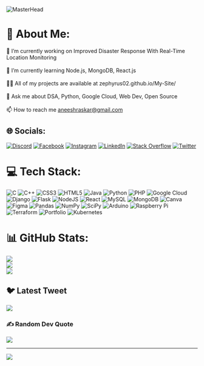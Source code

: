 ![MasterHead](https://pbs.twimg.com/profile_banners/1591167438422302720/1668359857/1080x360)

# 💫 About Me:
🔭 I’m currently working on Improved Disaster Response With Real-Time Location Monitoring<br><br>🌱 I’m currently learning Node.js, MongoDB, React.js<br><br>👨‍💻 All of my projects are available at zephyrus02.github.io/My-Site/<br><br>💬 Ask me about DSA, Python, Google Cloud, Web Dev, Open Source<br><br>📫 How to reach me aneeshraskar@gmail.com


## 🌐 Socials:
[![Discord](https://img.shields.io/badge/Discord-%237289DA.svg?logo=discord&logoColor=white)](https://discord.gg/Zephyrus_02#5406) [![Facebook](https://img.shields.io/badge/Facebook-%231877F2.svg?logo=Facebook&logoColor=white)](https://facebook.com/aneesh.raskar.52) [![Instagram](https://img.shields.io/badge/Instagram-%23E4405F.svg?logo=Instagram&logoColor=white)](https://instagram.com/@_.aneesh_raskar._) [![LinkedIn](https://img.shields.io/badge/LinkedIn-%230077B5.svg?logo=linkedin&logoColor=white)](https://linkedin.com/in/aneesh-raskar-8ab10b205) [![Stack Overflow](https://img.shields.io/badge/-Stackoverflow-FE7A16?logo=stack-overflow&logoColor=white)](https://stackoverflow.com/users/Zephyrus02) [![Twitter](https://img.shields.io/badge/Twitter-%231DA1F2.svg?logo=Twitter&logoColor=white)](https://twitter.com/@aneesh_raskar) 

# 💻 Tech Stack:
![C](https://img.shields.io/badge/c-%2300599C.svg?style=for-the-badge&logo=c&logoColor=white) ![C++](https://img.shields.io/badge/c++-%2300599C.svg?style=for-the-badge&logo=c%2B%2B&logoColor=white) ![CSS3](https://img.shields.io/badge/css3-%231572B6.svg?style=for-the-badge&logo=css3&logoColor=white) ![HTML5](https://img.shields.io/badge/html5-%23E34F26.svg?style=for-the-badge&logo=html5&logoColor=white) ![Java](https://img.shields.io/badge/java-%23ED8B00.svg?style=for-the-badge&logo=java&logoColor=white) ![Python](https://img.shields.io/badge/python-3670A0?style=for-the-badge&logo=python&logoColor=ffdd54) ![PHP](https://img.shields.io/badge/php-%23777BB4.svg?style=for-the-badge&logo=php&logoColor=white) ![Google Cloud](https://img.shields.io/badge/Google%20Cloud-%234285F4.svg?style=for-the-badge&logo=google-cloud&logoColor=white) ![Django](https://img.shields.io/badge/django-%23092E20.svg?style=for-the-badge&logo=django&logoColor=white) ![Flask](https://img.shields.io/badge/flask-%23000.svg?style=for-the-badge&logo=flask&logoColor=white) ![NodeJS](https://img.shields.io/badge/node.js-6DA55F?style=for-the-badge&logo=node.js&logoColor=white) ![React](https://img.shields.io/badge/react-%2320232a.svg?style=for-the-badge&logo=react&logoColor=%2361DAFB) ![MySQL](https://img.shields.io/badge/mysql-%2300f.svg?style=for-the-badge&logo=mysql&logoColor=white) ![MongoDB](https://img.shields.io/badge/MongoDB-%234ea94b.svg?style=for-the-badge&logo=mongodb&logoColor=white) ![Canva](https://img.shields.io/badge/Canva-%2300C4CC.svg?style=for-the-badge&logo=Canva&logoColor=white) 	![Figma](https://img.shields.io/badge/figma-%23F24E1E.svg?style=for-the-badge&logo=figma&logoColor=white) ![Pandas](https://img.shields.io/badge/pandas-%23150458.svg?style=for-the-badge&logo=pandas&logoColor=white) ![NumPy](https://img.shields.io/badge/numpy-%23013243.svg?style=for-the-badge&logo=numpy&logoColor=white) ![SciPy](https://img.shields.io/badge/SciPy-%230C55A5.svg?style=for-the-badge&logo=scipy&logoColor=%white) ![Arduino](https://img.shields.io/badge/-Arduino-00979D?style=for-the-badge&logo=Arduino&logoColor=white) ![Raspberry Pi](https://img.shields.io/badge/-RaspberryPi-C51A4A?style=for-the-badge&logo=Raspberry-Pi) ![Terraform](https://img.shields.io/badge/terraform-%235835CC.svg?style=for-the-badge&logo=terraform&logoColor=white) ![Portfolio](https://img.shields.io/badge/Portfolio-%23000000.svg?style=for-the-badge&logo=firefox&logoColor=#FF7139) ![Kubernetes](https://img.shields.io/badge/kubernetes-%23326ce5.svg?style=for-the-badge&logo=kubernetes&logoColor=white)
# 📊 GitHub Stats:
![](https://github-readme-stats.vercel.app/api?username=Zephyrus02&theme=radical&hide_border=true&include_all_commits=true&count_private=true)<br/>
![](https://github-readme-streak-stats.herokuapp.com/?user=Zephyrus02&theme=radical&hide_border=true)<br/>
![](https://github-readme-stats.vercel.app/api/top-langs/?username=Zephyrus02&theme=radical&hide_border=true&include_all_commits=true&count_private=true&layout=compact)

## 🐦 Latest Tweet
[![](https://gtce.itsvg.in/api?username=@aneesh_raskar)](https://github.com/VishwaGauravIn/github-twitter-card-embed)

### ✍️ Random Dev Quote
![](https://quotes-github-readme.vercel.app/api?type=horizontal&theme=radical)

---
[![](https://visitcount.itsvg.in/api?id=Zephyrus02&icon=0&color=6)](https://visitcount.itsvg.in)

<!-- Proudly created with GPRM ( https://gprm.itsvg.in ) -->
